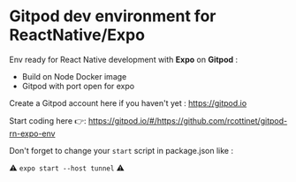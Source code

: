 # Gitpod dev environment for ReactNative/Expo

Env ready for React Native development with **Expo** on **Gitpod** :

- Build on Node Docker image
- Gitpod with port open for expo


Create a Gitpod account here if you haven't yet : https://gitpod.io

Start coding here 👉: https://gitpod.io/#/https://github.com/rcottinet/gitpod-rn-expo-env


Don't forget to change your `start` script in package.json like :

 ⚠️ `expo start --host tunnel` ⚠️

